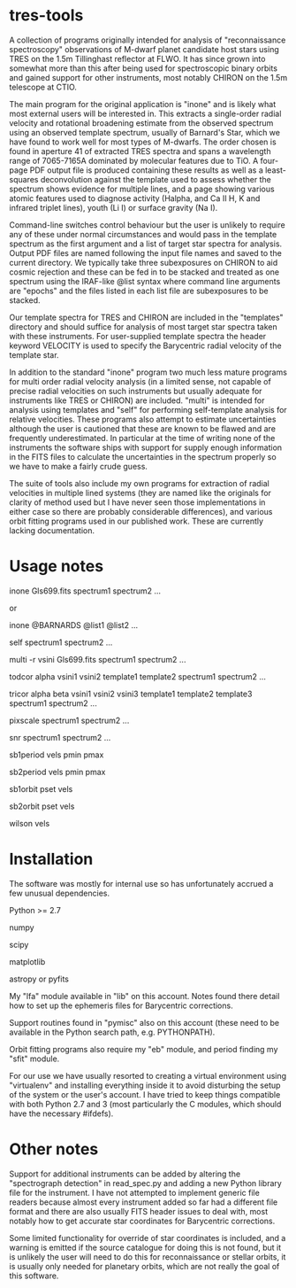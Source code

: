 tres-tools
==========

A collection of programs originally intended for analysis of
"reconnaissance spectroscopy" observations of M-dwarf planet candidate
host stars using TRES on the 1.5m Tillinghast reflector at FLWO.  It
has since grown into somewhat more than this after being used for
spectroscopic binary orbits and gained support for other instruments,
most notably CHIRON on the 1.5m telescope at CTIO.

The main program for the original application is "inone" and is likely
what most external users will be interested in.  This extracts a
single-order radial velocity and rotational broadening estimate from
the observed spectrum using an observed template spectrum, usually
of Barnard's Star, which we have found to work well for most types of
M-dwarfs.  The order chosen is found in aperture 41 of extracted TRES
spectra and spans a wavelength range of 7065-7165A dominated by
molecular features due to TiO.  A four-page PDF output file is
produced containing these results as well as a least-squares
deconvolution against the template used to assess whether the spectrum
shows evidence for multiple lines, and a page showing various atomic
features used to diagnose activity (Halpha, and Ca II H, K and
infrared triplet lines), youth (Li I) or surface gravity (Na I).

Command-line switches control behaviour but the user is unlikely to
require any of these under normal circumstances and would pass in
the template spectrum as the first argument and a list of target star
spectra for analysis.  Output PDF files are named following the input
file names and saved to the current directory.  We typically take
three subexposures on CHIRON to aid cosmic rejection and these can be
fed in to be stacked and treated as one spectrum using the IRAF-like
@list syntax where command line arguments are "epochs" and the files
listed in each list file are subexposures to be stacked.

Our template spectra for TRES and CHIRON are included in the
"templates" directory and should suffice for analysis of most target
star spectra taken with these instruments.  For user-supplied template
spectra the header keyword VELOCITY is used to specify the Barycentric
radial velocity of the template star.

In addition to the standard "inone" program two much less mature
programs for multi order radial velocity analysis (in a limited sense,
not capable of precise radial velocities on such instruments but
usually adequate for instruments like TRES or CHIRON) are included.
"multi" is intended for analysis using templates and "self" for
performing self-template analysis for relative velocities.  These
programs also attempt to estimate uncertainties although the user is
cautioned that these are known to be flawed and are frequently
underestimated.  In particular at the time of writing none of the
instruments the software ships with support for supply enough
information in the FITS files to calculate the uncertainties in the
spectrum properly so we have to make a fairly crude guess.

The suite of tools also include my own programs for extraction of
radial velocities in multiple lined systems (they are named like the
originals for clarity of method used but I have never seen those
implementations in either case so there are probably considerable
differences), and various orbit fitting programs used in our published
work.  These are currently lacking documentation.

Usage notes
===========

inone Gls699.fits spectrum1 spectrum2 ...

or

inone @BARNARDS @list1 @list2 ...

self spectrum1 spectrum2 ...

multi -r vsini Gls699.fits spectrum1 spectrum2 ...

todcor alpha vsini1 vsini2 template1 template2 spectrum1 spectrum2 ...

tricor alpha beta vsini1 vsini2 vsini3 template1 template2 template3 spectrum1 spectrum2 ...

pixscale spectrum1 spectrum2 ...

snr spectrum1 spectrum2 ...

sb1period vels pmin pmax

sb2period vels pmin pmax

sb1orbit pset vels

sb2orbit pset vels

wilson vels

Installation
============

The software was mostly for internal use so has unfortunately accrued
a few unusual dependencies.

Python >= 2.7

numpy

scipy

matplotlib

astropy or pyfits

My "lfa" module available in "lib" on this account.  Notes found there
detail how to set up the ephemeris files for Barycentric corrections.

Support routines found in "pymisc" also on this account (these need to
be available in the Python search path, e.g. PYTHONPATH).

Orbit fitting programs also require my "eb" module, and period finding
my "sfit" module.

For our use we have usually resorted to creating a virtual environment
using "virtualenv" and installing everything inside it to avoid
disturbing the setup of the system or the user's account.  I have
tried to keep things compatible with both Python 2.7 and 3 (most
particularly the C modules, which should have the necessary #ifdefs).

Other notes
===========

Support for additional instruments can be added by altering the
"spectrograph detection" in read_spec.py and adding a new Python
library file for the instrument.  I have not attempted to implement
generic file readers because almost every instrument added so far had
a different file format and there are also usually FITS header issues
to deal with, most notably how to get accurate star coordinates for
Barycentric corrections.

Some limited functionality for override of star coordinates is
included, and a warning is emitted if the source catalogue for doing
this is not found, but it is unlikely the user will need to do this
for reconnaissance or stellar orbits, it is usually only needed for
planetary orbits, which are not really the goal of this software.

